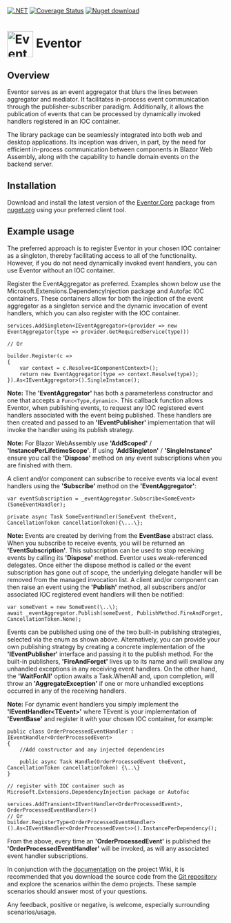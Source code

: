 [![.NET](https://github.com/code-dispenser/Eventor/actions/workflows/buildandtest.yml/badge.svg)](https://github.com/code-dispenser/Eventor/actions/workflows/buildandtest.yml) [![Coverage Status](https://coveralls.io/repos/github/code-dispenser/Eventor/badge.svg?branch=main)](https://coveralls.io/github/code-dispenser/Eventor?branch=main) [![Nuget download][download-image]][download-url]

[download-image]: https://img.shields.io/nuget/dt/Eventor.Core
[download-url]: https://www.nuget.org/packages/Eventor.Core
<h1>
<img src="https://raw.github.com/code-dispenser/Eventor/main/Assets/eventor-icon.png" align="center" height="60px" alt="Eventor icon" /> Eventor
</h1>
<!--
# ![icon](https://raw.github.com/code-dispenser/Eventor/main/Assets/eventor-icon.png) Eventor
-->
<!-- H1 for git hub, but for nuget the markdown is fine as it centers the image, uncomment as appropriate and do the same at the bottom of this file for the icon author -->

## Overview

Eventor serves as an event aggregator that blurs the lines between aggregator and mediator. It facilitates in-process event communication through the publisher-subscriber paradigm. Additionally, it allows the publication of events that can be processed by dynamically invoked handlers registered in an IOC container.

The library package can be seamlessly integrated into both web and desktop applications. Its inception was driven, in part, by the need for efficient in-process communication between components in Blazor Web Assembly, along with the capability to handle domain events on the backend server.

## Installation

Download and install the latest version of the [Eventor.Core](https://www.nuget.org/packages/Eventor.Core) package from [nuget.org](https://www.nuget.org/) using your preferred client tool.

## Example usage

The preferred approach is to register Eventor in your chosen IOC container as a singleton, thereby facilitating access to all of the functionality. However, if you do not need dynamically invoked event handlers, you can use Eventor without an IOC container.

Register the EventAggregator as preferred. Examples shown below use the Microsoft.Extensions.DependencyInjection package and Autofac IOC containers. These containers allow for both the injection of the event aggregator as a singleton service and the dynamic invocation of event handlers, which you can also register with the IOC container.
```
services.AddSingleton<IEventAggregator>(provider => new EventAggregator(type => provider.GetRequiredService(type)))

// Or

builder.Register(c =>
{
    var context = c.Resolve<IComponentContext>();
    return new EventAggregator(type => context.Resolve(type));
}).As<IEventAggregator>().SingleInstance();

```
**Note:** The **'EventAggregator'** has both a parameterless constructor and one that accepts a ```Func<Type,dynamic>```. This callback function allows Eventor, when publishing events, to request any IOC registered event handlers associated with the event being published. These handlers are then created and passed to an **'IEventPublisher'** implementation that will invoke the handler using its publish strategy.

**Note:** For Blazor WebAssembly use **'AddScoped'** / **'InstancePerLifetimeScope'**. If using **'AddSingleton'** / **'SingleInstance'** ensure you call the **'Dispose'** method on any event subscriptions when you are finished with them.

A client and/or component can subscribe to receive events via local event handlers using the **'Subscribe'** method on the **'EventAggregator'**:

```
var eventSubscription = _eventAggregator.Subscribe<SomeEvent>(SomeEventHandler);

private async Task SomeEventHandler(SomeEvent theEvent, CancellationToken cancellationToken){\...\};
```
**Note:** Events are created by deriving from the **EventBase** abstract class. When you subscribe to receive events, you will be returned an **'EventSubscription'**. This subscription can be used to stop receiving events by calling its **'Dispose'** method. Eventor uses weak-referenced delegates. Once either the dispose method is called or the event subscription has gone out of scope, the underlying delegate handler will be removed from the managed invocation list.
A client and/or component can then raise an event using the **'Publish'** method, all subscribers and/or associated IOC registered event handlers will then be notified:

```
var someEvent = new SomeEvent(\..\); 
await _eventAggregator.Publish(someEvent, PublishMethod.FireAndForget, CancellationToken.None);
```
Events can be published using one of the two built-in publishing strategies, selected via the enum as shown above. Alternatively, you can provide your own publishing strategy by creating a concrete implementation of the **'IEventPublisher'** interface and passing it to the publish method.
For the built-in publishers, **'FireAndForget'** lives up to its name and will swallow any unhandled exceptions in any receiving event handlers. On the other hand, the **'WaitForAll'** option awaits a Task.WhenAll and, upon completion, will throw an **'AggregateException'** if one or more unhandled exceptions occurred in any of the receiving handlers.

**Note:** For dynamic event handlers you simply implement the **'IEventHandler&lt;TEvent&gt;'** where TEvent is your implementation of **'EventBase'** and register it with your chosen IOC container, for example:
```
public class OrderProcessedEventHandler : IEventHandler<OrderProcessedEvent>
{
    //Add constructor and any injected dependencies

    public async Task Handle(OrderProcessedEvent theEvent, CancellationToken cancellationToken) {\..\}
}

// register with IOC container such as Microsoft.Extensions.DependencyInjection package or Autofac

services.AddTransient<IEventHandler<OrderProcessedEvent>, OrderProcessedEventHandler>()
// Or
builder.RegisterType<OrderProcessedEventHandler>().As<IEventHandler<OrderProcessedEvent>>().InstancePerDependency();

```
From the above, every time an **'OrderProcessedEvent'** is published the **'OrderProcessedEventHandler'** will be invoked, as will any associated event handler subscriptions.


In conjunction with the [documentation](https://github.com/code-dispenser/Eventor/wiki) on the project Wiki, it is recommended that you download the source code from the [Git repository](https://github.com/code-dispenser/Eventor) and explore the scenarios within the demo projects. These sample scenarios should answer most of your questions.

Any feedback, positive or negative, is welcome, especially surrounding scenarios/usage.



